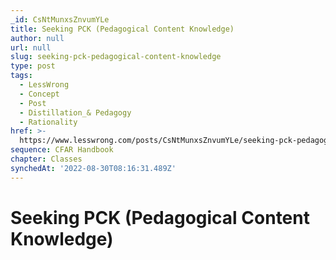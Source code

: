 ```yaml
---
_id: CsNtMunxsZnvumYLe
title: Seeking PCK (Pedagogical Content Knowledge)
author: null
url: null
slug: seeking-pck-pedagogical-content-knowledge
type: post
tags:
  - LessWrong
  - Concept
  - Post
  - Distillation_& Pedagogy
  - Rationality
href: >-
  https://www.lesswrong.com/posts/CsNtMunxsZnvumYLe/seeking-pck-pedagogical-content-knowledge
sequence: CFAR Handbook
chapter: Classes
synchedAt: '2022-08-30T08:16:31.489Z'
---
```

# Seeking PCK (Pedagogical Content Knowledge)

